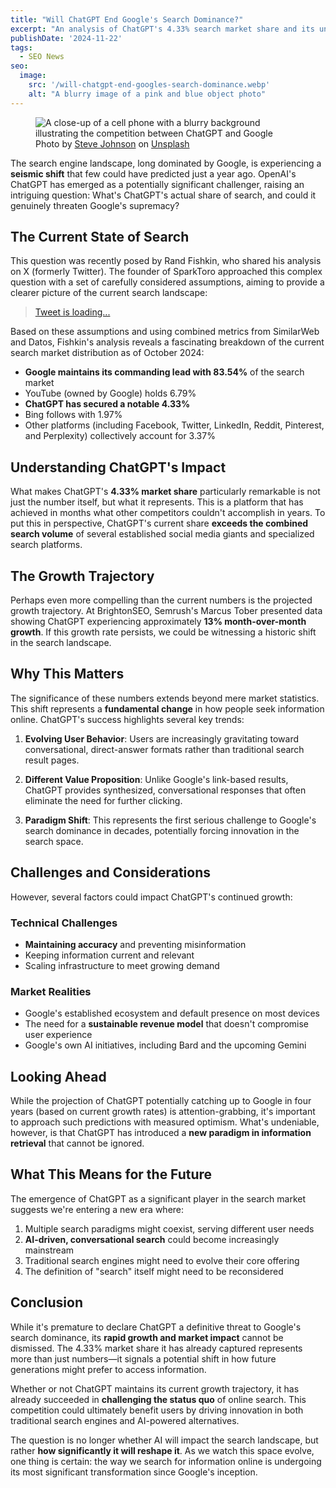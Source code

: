 ```yaml
---
title: "Will ChatGPT End Google's Search Dominance?"
excerpt: "An analysis of ChatGPT's 4.33% search market share and its unprecedented growth, challenging Google's long-standing monopoly in just a few months."
publishDate: '2024-11-22'
tags:
  - SEO News
seo:
  image:
    src: '/will-chatgpt-end-googles-search-dominance.webp'
    alt: "A blurry image of a pink and blue object photo"
---
```


<figure>
 <img src="/will-chatgpt-end-googles-search-dominance.webp" alt="A close-up of a cell phone with a blurry background illustrating the competition between ChatGPT and Google">
 <figcaption>Photo by <a href="https://unsplash.com/@steve_j?utm_content=creditCopyText&utm_medium=referral&utm_source=unsplash">Steve Johnson</a> on <a href="https://unsplash.com/photos/a-close-up-of-a-cell-phone-with-a-blurry-background-w8HyFZ6w-ds?utm_content=creditCopyText&utm_medium=referral&utm_source=unsplash">Unsplash</a></figcaption>
</figure>

The search engine landscape, long dominated by Google, is experiencing a **seismic shift** that few could have predicted just a year ago. OpenAI's ChatGPT has emerged as a potentially significant challenger, raising an intriguing question: What's ChatGPT's actual share of search, and could it genuinely threaten Google's supremacy?

## The Current State of Search

This question was recently posed by Rand Fishkin, who shared his analysis on X (formerly Twitter). The founder of SparkToro approached this complex question with a set of carefully considered assumptions, aiming to provide a clearer picture of the current search landscape:

<blockquote class="twitter-tweet">
    <a href="https://twitter.com/randfish/status/1858953453139382729">Tweet is loading...</a>
</blockquote>

<script async src="https://platform.twitter.com/widgets.js" charset="utf-8"></script>

Based on these assumptions and using combined metrics from SimilarWeb and Datos, Fishkin's analysis reveals a fascinating breakdown of the current search market distribution as of October 2024:

- **Google maintains its commanding lead with 83.54%** of the search market
- YouTube (owned by Google) holds 6.79%
- **ChatGPT has secured a notable 4.33%**
- Bing follows with 1.97%
- Other platforms (including Facebook, Twitter, LinkedIn, Reddit, Pinterest, and Perplexity) collectively account for 3.37%

## Understanding ChatGPT's Impact

What makes ChatGPT's **4.33% market share** particularly remarkable is not just the number itself, but what it represents. This is a platform that has achieved in months what other competitors couldn't accomplish in years. To put this in perspective, ChatGPT's current share **exceeds the combined search volume** of several established social media giants and specialized search platforms.

## The Growth Trajectory

Perhaps even more compelling than the current numbers is the projected growth trajectory. At BrightonSEO, Semrush's Marcus Tober presented data showing ChatGPT experiencing approximately **13% month-over-month growth**. If this growth rate persists, we could be witnessing a historic shift in the search landscape.

## Why This Matters

The significance of these numbers extends beyond mere market statistics. This shift represents a **fundamental change** in how people seek information online. ChatGPT's success highlights several key trends:

1. **Evolving User Behavior**: Users are increasingly gravitating toward conversational, direct-answer formats rather than traditional search result pages.

2. **Different Value Proposition**: Unlike Google's link-based results, ChatGPT provides synthesized, conversational responses that often eliminate the need for further clicking.

3. **Paradigm Shift**: This represents the first serious challenge to Google's search dominance in decades, potentially forcing innovation in the search space.

## Challenges and Considerations

However, several factors could impact ChatGPT's continued growth:

### Technical Challenges
- **Maintaining accuracy** and preventing misinformation
- Keeping information current and relevant
- Scaling infrastructure to meet growing demand

### Market Realities
- Google's established ecosystem and default presence on most devices
- The need for a **sustainable revenue model** that doesn't compromise user experience
- Google's own AI initiatives, including Bard and the upcoming Gemini

## Looking Ahead

While the projection of ChatGPT potentially catching up to Google in four years (based on current growth rates) is attention-grabbing, it's important to approach such predictions with measured optimism. What's undeniable, however, is that ChatGPT has introduced a **new paradigm in information retrieval** that cannot be ignored.

## What This Means for the Future

The emergence of ChatGPT as a significant player in the search market suggests we're entering a new era where:

1. Multiple search paradigms might coexist, serving different user needs
2. **AI-driven, conversational search** could become increasingly mainstream
3. Traditional search engines might need to evolve their core offering
4. The definition of "search" itself might need to be reconsidered

## Conclusion

While it's premature to declare ChatGPT a definitive threat to Google's search dominance, its **rapid growth and market impact** cannot be dismissed. The 4.33% market share it has already captured represents more than just numbers—it signals a potential shift in how future generations might prefer to access information.

Whether or not ChatGPT maintains its current growth trajectory, it has already succeeded in **challenging the status quo** of online search. This competition could ultimately benefit users by driving innovation in both traditional search engines and AI-powered alternatives.

The question is no longer whether AI will impact the search landscape, but rather **how significantly it will reshape it**. As we watch this space evolve, one thing is certain: the way we search for information online is undergoing its most significant transformation since Google's inception.
